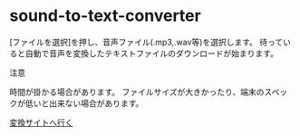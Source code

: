 # sound-to-text-converter

[ファイルを選択]を押し、音声ファイル(.mp3,.wav等)を選択します。
待っていると自動で音声を変換したテキストファイルのダウンロードが始まります。


注意

時間が掛かる場合があります。
ファイルサイズが大きかったり、端末のスペックが低いと出来ない場合があります。

[変換サイトへ行く](https://1a291109a6.github.io/sound-to-hex-text-converter/)
